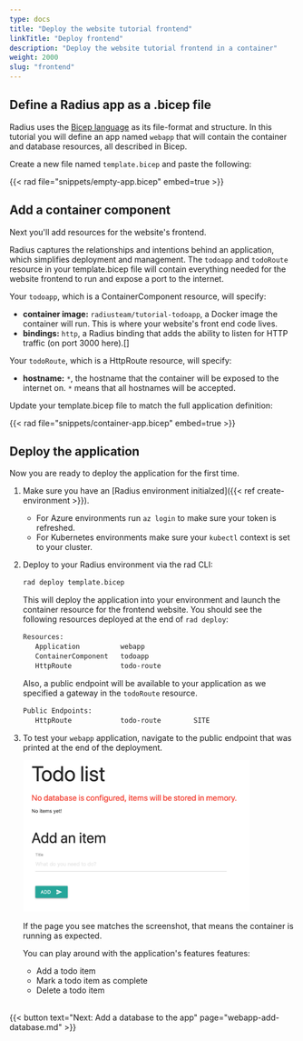 ```yaml
---
type: docs
title: "Deploy the website tutorial frontend"
linkTitle: "Deploy frontend"
description: "Deploy the website tutorial frontend in a container"
weight: 2000
slug: "frontend"
---
```


## Define a Radius app as a .bicep file

Radius uses the [Bicep language](https://docs.microsoft.com/en-us/azure/azure-resource-manager/templates/bicep-overview) as its file-format and structure. In this tutorial you will define an app named `webapp` that will contain the container and database resources, all described in Bicep.

Create a new file named `template.bicep` and paste the following:

{{< rad file="snippets/empty-app.bicep" embed=true >}}

## Add a container component

Next you'll add resources for the website's frontend.

Radius captures the relationships and intentions behind an application, which simplifies deployment and management. The `todoapp` and `todoRoute` resource in your template.bicep file will contain everything needed for the website frontend to run and expose a port to the internet.

Your `todoapp`, which is a ContainerComponent resource, will specify:
- **container image:** `radiusteam/tutorial-todoapp`, a Docker image the container will run. This is where your website's front end code lives.
- **bindings:** `http`, a Radius binding that adds the ability to listen for HTTP traffic (on port 3000 here).[]

Your `todoRoute`, which is a HttpRoute resource, will specify:
- **hostname:** `*`, the hostname that the container will be exposed to the internet on. `*` means that all hostnames will be accepted.

Update your template.bicep file to match the full application definition:

{{< rad file="snippets/container-app.bicep" embed=true >}}

## Deploy the application

Now you are ready to deploy the application for the first time.

1. Make sure you have an [Radius environment initialzed]({{< ref create-environment >}}).
   - For Azure environments run `az login` to make sure your token is refreshed.
   - For Kubernetes environments make sure your `kubectl`  context is set to your cluster.

2. Deploy to your Radius environment via the rad CLI:

   ```sh
   rad deploy template.bicep
   ```

   This will deploy the application into your environment and launch the container resource for the frontend website. You should see the following resources deployed at the end of `rad deploy`:

   ```sh
   Resources:
      Application          webapp
      ContainerComponent   todoapp
      HttpRoute            todo-route
   ```

   Also, a public endpoint will be available to your application as we specified a gateway in the `todoRoute` resource.

   ```sh
   Public Endpoints:
      HttpRoute            todo-route        SITE
   ```

4. To test your `webapp` application, navigate to the public endpoint that was printed at the end of the deployment.

   <img src="todoapp-nodb.png" width="400" alt="screenshot of the todo application with no database">

   If the page you see matches the screenshot, that means the container is running as expected.

   You can play around with the application's features features:
   - Add a todo item
   - Mark a todo item as complete
   - Delete a todo item

<br>{{< button text="Next: Add a database to the app" page="webapp-add-database.md" >}}
